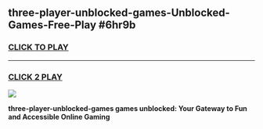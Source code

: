 
## three-player-unblocked-games-Unblocked-Games-Free-Play #6hr9b
<h3>
<a href="https://us.freeplayer.one?title=three-player-unblocked-games&ref=9M">CLICK TO PLAY</a></h3>
<hr>

<h3>
<a href="https://us.freeplayer.one?title=three-player-unblocked-games&ref=9M">CLICK 2 PLAY</a>
  
</h3>

<a href="https://us.freeplayer.one?title=three-player-unblocked-games&ref=9M"><img src="https://clearcache.store/games.png"></a>


**three-player-unblocked-games games unblocked: Your Gateway to Fun and Accessible Online Gaming**
